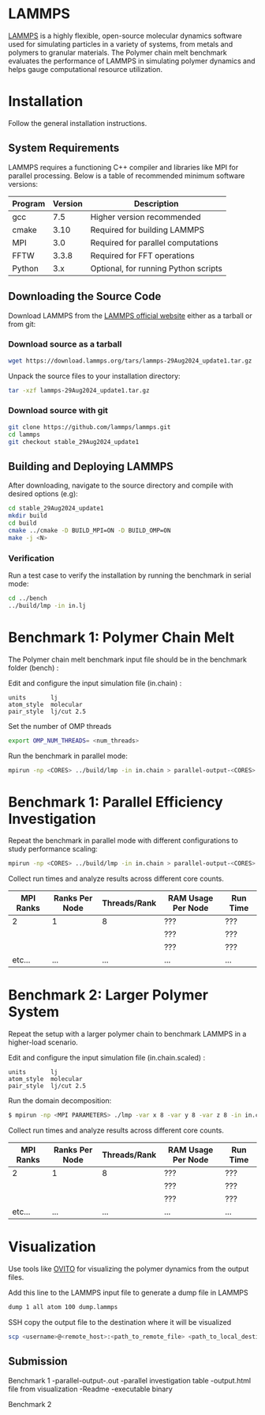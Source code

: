 LAMMPS
===========

[LAMMPS](https://docs.lammps.org) is a highly flexible, open-source molecular dynamics software used for simulating particles in a variety of systems, from metals and polymers to granular materials. The Polymer chain melt benchmark evaluates the performance of LAMMPS in simulating polymer dynamics and helps gauge computational resource utilization.

# Installation
Follow the general installation instructions.

## System Requirements
LAMMPS requires a functioning C++ compiler and libraries like MPI for parallel processing. Below is a table of recommended minimum software versions:

| Program  | Version | Description                                |
| ---      |     --- | ---                                        |
| gcc      |   7.5 | Higher version recommended                 |
| cmake    |     3.10 | Required for building LAMMPS    |
| MPI      |    3.0 | Required for parallel computations|
| FFTW     |   3.3.8 | Required for FFT operations|
| Python   |   3.x | Optional, for running Python scripts                |

## Downloading the Source Code
Download LAMMPS from the [LAMMPS official website](https://docs.lammps.org/Install.html) either as a tarball or from git:

### Download source as a tarball

```bash
wget https://download.lammps.org/tars/lammps-29Aug2024_update1.tar.gz
```
Unpack the source files to your installation directory:
```bash
tar -xzf lammps-29Aug2024_update1.tar.gz
```


### Download source with git

```bash
git clone https://github.com/lammps/lammps.git
cd lammps
git checkout stable_29Aug2024_update1
```

## Building and Deploying LAMMPS
After downloading, navigate to the source directory and compile with desired options (e.g):

```bash
cd stable_29Aug2024_update1
mkdir build
cd build
cmake ../cmake -D BUILD_MPI=ON -D BUILD_OMP=ON
make -j <N>
```

### Verification
Run a test case to verify the installation by running the benchmark in serial mode:

```bash
cd ../bench
../build/lmp -in in.lj
```

# Benchmark 1: Polymer Chain Melt
The Polymer chain melt benchmark input file should be in the benchmark folder (bench) :


Edit and configure the input simulation file (in.chain) :

```config
units       lj
atom_style  molecular
pair_style  lj/cut 2.5
```
Set the number of OMP threads

```bash
export OMP_NUM_THREADS= <num_threads>
```

Run the benchmark in parallel mode:

```bash
mpirun -np <CORES> ../build/lmp -in in.chain > parallel-output-<CORES>.out
```

# Benchmark 1: Parallel Efficiency Investigation
Repeat the benchmark in parallel mode with different configurations to study performance scaling:

```bash
mpirun -np <CORES> ../build/lmp -in in.chain > parallel-output-<CORES>.out
```

Collect run times and analyze results across different core counts.

| MPI Ranks | Ranks Per Node | Threads/Rank | RAM Usage Per Node | Run Time |
|             --- |            --- |          --- | ---                | ---      |
|               2 |              1 |          8   | ???                | ???      |
|                 |                |              | ???                | ???      |
|                 |                |              | ???                | ???      |
|          etc... |            ... |          ... | ...                | ...      |


# Benchmark 2: Larger Polymer System
Repeat the setup with a larger polymer chain to benchmark LAMMPS in a higher-load scenario.

Edit and configure the input simulation file (in.chain.scaled) :

```config
units       lj
atom_style  molecular
pair_style  lj/cut 2.5
```

Run the domain decomposition:
```bash
$ mpirun -np <MPI PARAMETERS> ./lmp -var x 8 -var y 8 -var z 8 -in in.chain.scaled > large-output.out
```

Collect run times and analyze results across different core counts.

| MPI Ranks | Ranks Per Node | Threads/Rank | RAM Usage Per Node | Run Time |
|             --- |            --- |          --- | ---                | ---      |
|               2 |              1 |            8 | ???                | ???      |
|                 |                |              | ???                | ???      |
|                 |                |              | ???                | ???      |
|          etc... |            ... |          ... | ...                | ...      |


# Visualization

Use tools like [OVITO](https://www.ovito.org/) for visualizing the polymer dynamics from the output files. 

Add this line to the LAMMPS input file to generate a dump file in LAMMPS
```bash
dump 1 all atom 100 dump.lammps
```

SSH copy the output file to the destination where it will be visualized 

```bash
scp <username>@<remote_host>:<path_to_remote_file> <path_to_local_destination>
```

## Submission

Benchmark 1 
-parallel-output-<CORES>.out
-parallel investigation table
-output.html file from visualization
-Readme 
-executable binary

Benchmark 2
